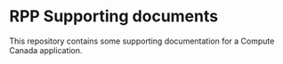 # RPP Supporting documents

This repository contains some supporting documentation for a Compute Canada application.
